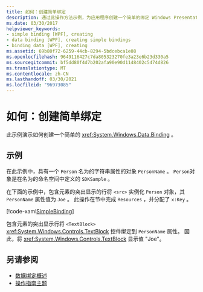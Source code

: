 ```yaml
---
title: 如何：创建简单绑定
description: 通过此操作方法示例，为应用程序创建一个简单的绑定 Windows Presentation Foundation (WPF) 。
ms.date: 03/30/2017
helpviewer_keywords:
- simple binding [WPF], creating
- data binding [WPF], creating simple bindings
- binding data [WPF], creating
ms.assetid: 69b80f72-6259-44cb-8294-5bdcebca1e08
ms.openlocfilehash: 9649116427c7da805323270fe3a23e6b23d330a5
ms.sourcegitcommit: bf5dd80f4d7b202afa90e90d1148402c5474d826
ms.translationtype: MT
ms.contentlocale: zh-CN
ms.lasthandoff: 03/30/2021
ms.locfileid: "96973085"
---
```

# <a name="how-to-create-a-simple-binding"></a>如何：创建简单绑定
此示例演示如何创建一个简单的 <xref:System.Windows.Data.Binding> 。  
  
## <a name="example"></a>示例  
 在此示例中，具有一个 `Person` 名为的字符串属性的对象 `PersonName` 。 `Person`对象是在名为的命名空间中定义的 `SDKSample` 。  
  
 在下面的示例中，包含元素的突出显示的行将 `<src>` 实例化 `Person` 对象，其 `PersonName` 属性值为 `Joe` 。 此操作在节中完成 `Resources` ，并分配了 `x:Key` 。  
  
 [!code-xaml[SimpleBinding](~/samples/snippets/csharp/VS_Snippets_Wpf/SimpleBinding/CSharp/Page1.xaml?highlight=9,37)]  
  
 包含元素的突出显示行将 `<TextBlock>` <xref:System.Windows.Controls.TextBlock> 控件绑定到 `PersonName` 属性。 因此，将 <xref:System.Windows.Controls.TextBlock> 显示值 "Joe"。  
  
## <a name="see-also"></a>另请参阅

- [数据绑定概述](/dotnet/desktop-wpf/data/data-binding-overview)
- [操作指南主题](data-binding-how-to-topics.md)
